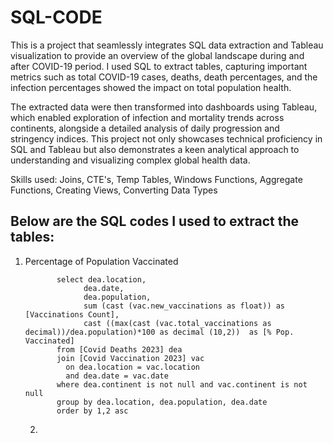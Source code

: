 # SQL-CODE
This is a project that seamlessly integrates SQL data extraction and Tableau visualization to provide an overview of the global landscape during and after COVID-19 period. I used SQL to extract tables, capturing important metrics such as total COVID-19 cases, deaths, death percentages, and the infection percentages showed the impact on total population health. 

The extracted data were then transformed into dashboards using Tableau, which enabled exploration of infection and mortality trends across continents, alongside a detailed analysis of daily progression and stringency indices. This project not only showcases technical proficiency in SQL and Tableau but also demonstrates a keen analytical approach to understanding and visualizing complex global health data.

Skills used: Joins, CTE's, Temp Tables, Windows Functions, Aggregate Functions, Creating Views, Converting Data Types

Below are the SQL codes I used to extract the tables:
----------------------------------------------------------------------------------------------------------------------------------------
1. Percentage of Population Vaccinated

              select dea.location,
              		dea.date,
              		dea.population,
              		sum (cast (vac.new_vaccinations as float)) as [Vaccinations Count],
              		cast ((max(cast (vac.total_vaccinations as decimal))/dea.population)*100 as decimal (10,2))  as [% Pop. Vaccinated]
              from [Covid Deaths 2023] dea
              join [Covid Vaccination 2023] vac
              	on dea.location = vac.location
              	and dea.date = vac.date
              where dea.continent is not null and vac.continent is not null
              group by dea.location, dea.population, dea.date
              order by 1,2 asc
   2. 

